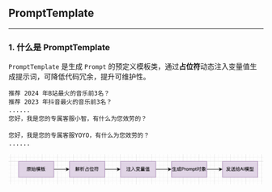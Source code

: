 ## PromptTemplate

---

### 1. 什么是 PromptTemplate

`PromptTemplate` 是生成 `Prompt` 的预定义模板类，通过**占位符**动态注入变量值生成提示词，可降低代码冗余，提升可维护性。

```
推荐 2024 年B站最火的音乐前3名？
推荐 2023 年抖音最火的音乐前3名？
......
您好，我是您的专属客服小智，有什么为您效劳的？

您好，我是您的专属客服YOYO，有什么为您效劳的？
......
```
![PromptTemplate 处理流程](prompt-template-handle.png)